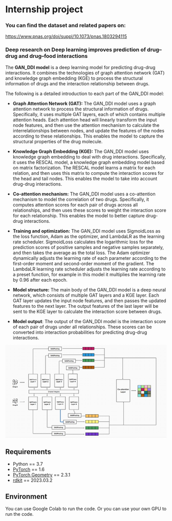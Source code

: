 # Internship project

### You can find the dataset and related papers on:

https://www.pnas.org/doi/suppl/10.1073/pnas.1803294115

### Deep research on Deep learning improves prediction of drug–drug and drug–food interactions

The **GAN_DDI model** is a deep learning model for predicting drug-drug interactions. It combines the technologies of graph attention network (GAT) and knowledge graph embedding (KGE) to process the structural information of drugs and the interaction relationship between drugs.

The following is a detailed introduction to each part of the GAN_DDI model:


* **Graph Attention Network (GAT):** The GAN_DDI model uses a graph attention network to process the structural information of drugs. Specifically, it uses multiple GAT layers, each of which contains multiple attention heads. Each attention head will linearly transform the input node features, and then use the attention mechanism to calculate the interrelationships between nodes, and update the features of the nodes according to these relationships. This enables the model to capture the structural properties of the drug molecule.


* **Knowledge Graph Embedding (KGE):** The GAN_DDI model uses knowledge graph embedding to deal with drug interactions. Specifically, it uses the RESCAL model, a knowledge graph embedding model based on matrix factorization. The RESCAL model learns a matrix for each relation, and then uses this matrix to compute the interaction scores for the head and tail nodes. This enables the model to take into account drug-drug interactions.


* **Co-attention mechanism:** The GAN_DDI model uses a co-attention mechanism to model the correlation of two drugs. Specifically, it computes attention scores for each pair of drugs across all relationships, and then uses these scores to weight the interaction score for each relationship. This enables the model to better capture drug-drug interactions.


* **Training and optimization:** The GAN_DDI model uses SigmoidLoss as the loss function, Adam as the optimizer, and LambdaLR as the learning rate scheduler. SigmoidLoss calculates the logarithmic loss for the prediction scores of positive samples and negative samples separately, and then takes the average as the total loss. The Adam optimizer dynamically adjusts the learning rate of each parameter according to the first-order moment and second-order moment of the gradient. The LambdaLR learning rate scheduler adjusts the learning rate according to a preset function, for example in this model it multiplies the learning rate by 0.96 after each epoch.


* **Model structure:** The main body of the GAN_DDI model is a deep neural network, which consists of multiple GAT layers and a KGE layer. Each GAT layer updates the input node features, and then passes the updated features to the next layer. The output features of the last layer will be sent to the KGE layer to calculate the interaction score between drugs.


* **Model output**: The output of the GAN_DDI model is the interaction score of each pair of drugs under all relationships. These scores can be converted into interaction probabilities for predicting drug-drug interactions.


![GAN_DDI](GAN_DDI.png)  

 ## Requirements

* Python == 3.7
* [PyTorch](https://pytorch.org/) == 1.6
* [PyTorch Geometry](https://pytorch-geometric.readthedocs.io/) == 2.3.1
* [rdkit](https://www.rdkit.org/) == 2023.03.2

## Environment

You can use Google Colab to run the code. Or you can use your own GPU to run the code.